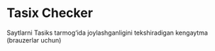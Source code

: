 Tasix Checker
=============

Saytlarni Tasiks tarmog‘ida joylashganligini tekshiradigan kengaytma (brauzerlar uchun)